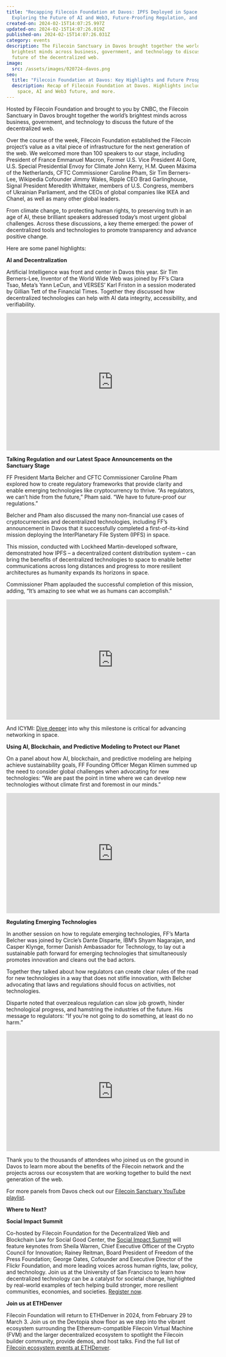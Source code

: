 ```yaml
---
title: "Recapping Filecoin Foundation at Davos: IPFS Deployed in Space,
  Exploring the Future of AI and Web3, Future-Proofing Regulation, and More"
created-on: 2024-02-15T14:07:25.997Z
updated-on: 2024-02-15T14:07:26.019Z
published-on: 2024-02-15T14:07:26.031Z
category: events
description: The Filecoin Sanctuary in Davos brought together the world’s
  brightest minds across business, government, and technology to discuss the
  future of the decentralized web.
image:
  src: /assets/images/020724-davos.png
seo:
  title: "Filecoin Foundation at Davos: Key Highlights and Future Prospects"
  description: Recap of Filecoin Foundation at Davos. Highlights include IPFS in
    space, AI and Web3 future, and more.
---
```


Hosted by Filecoin Foundation and brought to you by CNBC, the Filecoin Sanctuary in Davos brought together the world’s brightest minds across business, government, and technology to discuss the future of the decentralized web.

Over the course of the week, Filecoin Foundation established the Filecoin project’s value as a vital piece of infrastructure for the next generation of the web. We welcomed more than 100 speakers to our stage, including President of France Emmanuel Macron, Former U.S. Vice President Al Gore, U.S. Special Presidential Envoy for Climate John Kerry, H.M. Queen Máxima of the Netherlands, CFTC Commissioner Caroline Pham, Sir Tim Berners-Lee, Wikipedia Cofounder Jimmy Wales, Ripple CEO Brad Garlinghouse, Signal President Meredith Whittaker, members of U.S. Congress, members of Ukrainian Parliament, and the CEOs of global companies like IKEA and Chanel, as well as many other global leaders.

From climate change, to protecting human rights, to preserving truth in an age of AI, these brilliant speakers addressed today’s most urgent global challenges. Across these discussions, a key theme emerged: the power of decentralized tools and technologies to promote transparency and advance positive change.

Here are some panel highlights:

**AI and Decentralization**

Artificial Intelligence was front and center in Davos this year. Sir Tim Berners-Lee, Inventor of the World Wide Web was joined by FF’s Clara Tsao, Meta’s Yann LeCun, and VERSES’ Karl Friston in a session moderated by Gillian Tett of the Financial Times. Together they discussed how decentralized technologies can help with AI data integrity, accessibility, and verifiability.

<iframe
  src="https://player.vimeo.com/video/913091129?h=94ed8ee073"
  title="AI and Decentralization | The Filecoin Sanctuary 2024"
  height="360"
  width="560"
  frameborder="0"
  allow="accelerometer; autoplay; clipboard-write; encrypted-media; gyroscope; picture-in-picture;"
  allowfullscreen>
</iframe>

**Talking Regulation and our Latest Space Announcements on the Sanctuary Stage**

FF President Marta Belcher and CFTC Commissioner Caroline Pham explored how to create regulatory frameworks that provide clarity and enable emerging technologies like cryptocurrency to thrive. “As regulators, we can’t hide from the future,” Pham said. “We have to future-proof our regulations.”

Belcher and Pham also discussed the many non-financial use cases of cryptocurrencies and decentralized technologies, including FF’s announcement in Davos that it successfully completed a first-of-its-kind mission deploying the InterPlanetary File System (IPFS) in space.

This mission, conducted with Lockheed Martin-developed software, demonstrated how IPFS – a decentralized content distribution system – can bring the benefits of decentralized technologies to space to enable better communications across long distances and progress to more resilient architectures as humanity expands its horizons in space.

Commissioner Pham applauded the successful completion of this mission, adding, “It’s amazing to see what we as humans can accomplish.”

<iframe
  src="https://www.youtube.com/embed/32MRo6zv9wE?si=ou30OG_wsKoPqbST"
  title="Navigating the Crypto Policy"
  height="315"
  width="560"
  frameborder="0"
  allow="accelerometer; autoplay; clipboard-write; encrypted-media; gyroscope; picture-in-picture;"
  allowfullscreen>
</iframe>

And ICYMI: [Dive deeper](https://fil.org/blog/filecoin-foundation-successfully-deploys-interplanetary-file-system-ipfs-in-space/) into why this milestone is critical for advancing networking in space.

**Using Al, Blockchain, and Predictive Modeling to Protect our Planet**

On a panel about how AI, blockchain, and predictive modeling are helping achieve sustainability goals, FF Founding Officer Megan Klimen summed up the need to consider global challenges when advocating for new technologies: “We are past the point in time where we can develop new technologies without climate first and foremost in our minds.”

<iframe
  src="https://www.youtube.com/embed/eaWxODvlmes?si=wSSap18Bmmk4Kml1"
  title="Navigating the Crypto Policy Landscape"
  height="315"
  width="560"
  frameborder="0"
  allow="accelerometer; autoplay; clipboard-write; encrypted-media; gyroscope; picture-in-picture"
  allowfullscreen>
</iframe>

**Regulating Emerging Technologies**

In another session on how to regulate emerging technologies, FF’s Marta Belcher was joined by Circle’s Dante Disparte, IBM’s Shyam Nagarajan, and Casper Klynge, former Danish Ambassador for Technology, to lay out a sustainable path forward for emerging technologies that simultaneously promotes innovation and cleans out the bad actors.

Together they talked about how regulators can create clear rules of the road for new technologies in a way that does not stifle innovation, with Belcher advocating that laws and regulations should focus on activities, not technologies.

Disparte noted that overzealous regulation can slow job growth, hinder technological progress, and hamstring the industries of the future. His message to regulators: “If you’re not going to do something, at least do no harm.”

<iframe
  src="https://www.youtube.com/embed/3V0xcj1-4VU?si=OR5hTBFyqQZTNeW-"
  title="Regulating Emerging Technologies"
  height="315"
  width="560"
  frameborder="0"
  allow="accelerometer; autoplay; clipboard-write; encrypted-media; gyroscope; picture-in-picture;"
  allowfullscreen>
</iframe>

Thank you to the thousands of attendees who joined us on the ground in Davos to learn more about the benefits of the Filecoin network and the projects across our ecosystem that are working together to build the next generation of the web.

For more panels from Davos check out our [Filecoin Sanctuary YouTube playlist](https://www.youtube.com/playlist?list=PLp3zrT1ewY0lsLIsGAQYREZnP9QKE6zlU).

**Where to Next?**

**Social Impact Summit**

Co-hosted by Filecoin Foundation for the Decentralized Web and Blockchain Law for Social Good Center, the [Social Impact Summit](https://www.eventbrite.com/e/social-impact-summit-2024-tickets-758076215367) will feature keynotes from Sheila Warren, Chief Executive Officer of the Crypto Council for Innovation; Rainey Reitman, Board President of Freedom of the Press Foundation; George Oates, Cofounder and Executive Director of the Flickr Foundation, and more leading voices across human rights, law, policy, and technology. Join us at the University of San Francisco to learn how decentralized technology can be a catalyst for societal change, highlighted by real-world examples of tech helping build stronger, more resilient communities, economies, and societies. [Register now](https://www.eventbrite.com/e/social-impact-summit-2024-tickets-758076215367).

**Join us at ETHDenver**

Filecoin Foundation will return to ETHDenver in 2024, from February 29 to March 3. Join us on the Devtopia show floor as we step into the vibrant ecosystem surrounding the Ethereum-compatible Filecoin Virtual Machine (FVM) and the larger decentralized ecosystem to spotlight the Filecoin builder community, provide demos, and host talks. Find the full list of [Filecoin ecosystem events at ETHDenver](https://hub.fil.org/ethdenver2024).
